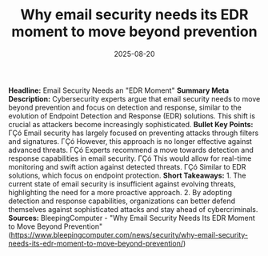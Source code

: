 ﻿---
title: Why email security needs its EDR moment to move beyond prevention
date: '2025-08-20'
category: Markets
summary: ''
slug: why email security needs its edr moment to move beyond preve
source_urls:
- https://www.bleepingcomputer.com/news/security/why-email-security-needs-its-edr-moment-to-move-beyond-prevention/
seo:
  title: Why email security needs its EDR moment to move beyond prevention | Hash
    n Hedge
  description: ''
  keywords:
  - news
  - markets
  - brief
---

**Headline:** Email Security Needs an "EDR Moment"  **Summary Meta Description:** Cybersecurity experts argue that email security needs to move beyond prevention and focus on detection and response, similar to the evolution of Endpoint Detection and Response (EDR) solutions. This shift is crucial as attackers become increasingly sophisticated.  **Bullet Key Points:**  ΓÇó Email security has largely focused on preventing attacks through filters and signatures. ΓÇó However, this approach is no longer effective against advanced threats. ΓÇó Experts recommend a move towards detection and response capabilities in email security. ΓÇó This would allow for real-time monitoring and swift action against detected threats. ΓÇó Similar to EDR solutions, which focus on endpoint protection.  **Short Takeaways:**  1. The current state of email security is insufficient against evolving threats, highlighting the need for a more proactive approach. 2. By adopting detection and response capabilities, organizations can better defend themselves against sophisticated attacks and stay ahead of cybercriminals.  **Sources:** BleepingComputer - "Why Email Security Needs Its EDR Moment to Move Beyond Prevention" (https://www.bleepingcomputer.com/news/security/why-email-security-needs-its-edr-moment-to-move-beyond-prevention/) 
